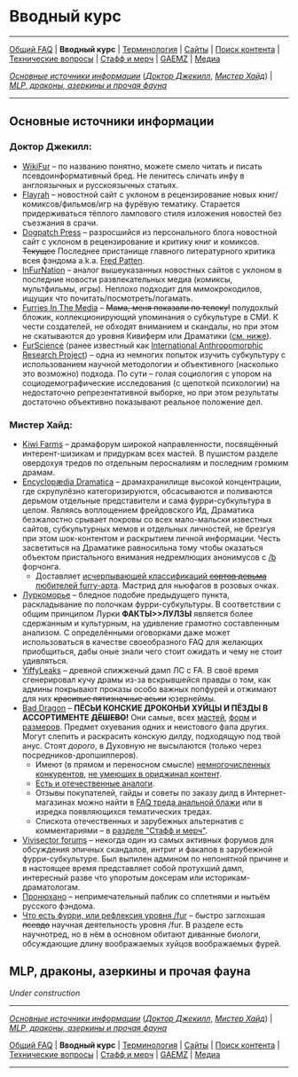 # Вводный курс

---

[Общий FAQ](faq.md) | **Вводный курс** | [Терминология](gloss.md) | [Сайты](sites.md) | [Поиск контента](content.md) | [Технические вопросы](tech.md) | [Стафф и мерч](stuff.md) | [GAEMZ](gaemz.md) | [Медиа](media.md)

*[Основные источники информации](#основные-источники-информации)* (*[Доктор Джекилл](#доктор-джекилл)*, *[Мистер Хайд](#мистер-хайд)*) | *[MLP, драконы, азеркины и прочая фауна](#mlp-драконы-азеркины-и-прочая-фауна)*

---

## Основные источники информации
### Доктор Джекилл:
* [WikiFur](https://wikifur.com) – по названию понятно, можете смело читать и писать псевдоинформативный бред. Не ленитесь сличать инфу в англоязычных и русскоязычных статьях.
* [Flayrah](https://www.flayrah.com) – новостной сайт с уклоном в рецензирование новых книг/комиксов/фильмов/игр на фурёвую тематику. Старается придерживаться тёплого лампового стиля изложения новостей без съезжания в срачи.
* [Dogpatch Press](https://dogpatch.press) – разросшийся из персонального блога новостной сайт с уклоном в рецензирование и критику книг и комиксов. ~~Текущее~~ Последнее пристанище главного литературного критика всея фэндома a.k.a. [Fred Patten](http://ru.wikifur.com/wiki/%D0%A4%D1%80%D0%B5%D0%B4_%D0%9F%D0%B0%D1%82%D1%82%D0%B5%D0%BD).
* [InFurNation](https://www.infurnation.com) – аналог вышеуказанных новостных сайтов с уклоном в последние новости развлекательных медиа (комиксы, мультфильмы, игры). Неплохо подходит для мимокрокодилов, ищущих что почитать/посмотреть/погамать.
* [Furries In The Media](https://furrymedia.livejournal.com/) – ~~Мама, меня показали по телеку!~~ полудохлый бложик, коллекционирующий упоминания о субкультуре в СМИ. К чести создателей, не обходят вниманием и скандалы, но при этом не скатываются до уровня Кивиферм или Драматики ([см. ниже](#Мистер-Хайд)).
* [FurScience](https://furscience.com/) (ранее известный как [International Anthropomorphic Research Project](https://sites.google.com/site/anthropomorphicresearch)) – одна из немногих попыток изучить субкультуру с использованием научной методологии и объективного (насколько это возможно) подхода. По сути – голая социология с упором на социодемографические исследования (с щепоткой психологии) на недостаточно репрезентативной выборке, но при этом результаты достаточно объективно показывают реальное положение дел.

### Мистер Хайд:
* [Kiwi Farms](https://kiwifarms.net/forums/animal-control.83/) – драмафорум широкой направленности, посвящённый интерент-шизикам и придуркам всех мастей. В пушистом разделе овердохуя тредов по отдельным перосналиям и последним громким драмам.
* [Encyclopædia Dramatica](https://encyclopediadramatica.rs/Portal:Furfaggotry) – драмахранилище высокой концентрации, где скрупулёзно категоризируются, обсасываются и поливаются дерьмом отдельные представители и сама фурри-субкультура в целом. Являясь воплощением фрейдовского Ид, Драматика безжалостно срывает покровы со всех мало-мальски известных сайтов, субкультурных мемов и отдельных личностей, не брезгуя при этом шок-контентом и раскрытием личной информации. Честь засветиться на Драматике равносильна тому чтобы оказаться объектом пристального внимания недремлющих анонимусов с [/b](https://boards.4chan.org/b/) форчонга.
  * Доставляет [исчерпывающей классификаций ~~сортов дерьма~~ любителей furry-арта](https://encyclopediadramatica.rs/Furfag#Types_of_furries). Мастрид для ньюфагов в розовых очках.
* [Луркоморье](https://lurkmore.to/Фурфаг) – бледное подобие предыдущего пункта, раскладывание по полочкам фурри-субкультуры. В соответствии с общим принципом Лурки **ФАКТЫ>>ЛУЛЗЫ** является  более сдержанным и культурным, на удивление грамотно составленным анализом. С определёнными оговорками даже может использоваться в качестве своеобразного FAQ для желающих приобщиться, дабы оные знали чего стоит ожидать и чему не стоит удивляться.
* [YiffyLeaks](http://faleaks.malicelabs.com/) – древной спижженый дамп ЛС с FA. В своё время сгенерировал кучу драмы из-за вскрывшейся правды о том, как админы покрывают проказы особо важных попфурей и отжимают для них ~~красивые пятизначные аськи~~ юзернеймы.
* [Bad Dragon](https://bad-dragon.com) – **ПЁСЬИ КОНСКИЕ ДРОКОНЬИ ХУЙЦЫ И ПЁЗДЫ В АССОРТИМЕНТЕ ~~ДЁШЕВО~~!** Они самые, всех [мастей](https://i.imgur.com/T2jY4GQ.jpg), [форм](https://i.imgur.com/azj44Zy.jpg) и [размеров](https://i.imgur.com/40pJgN4.jpg). Предмет охуевания одних и неистового фапа других. Могут слепить и раскрасить конскую дилду, подходящую под твой анус. Стоят *дорого*, в Духовную не высылаются (только через посредников-дропшипперов). 
  * Имеют (в прямом и переносном смысле) [немногочисленных конкурентов](https://www.zoofur.com), [не умеющих в ориджинал контент](https://yiffytoys.de/shop2/).
  * [Есть и отечественные аналоги](http://erasexa.com/index.php?route=product/category&path=59).
  * Отзывы покупателей, гайды и советы по заказу дилд в Интернет-магазинах можно найти в [FAQ треда анальной блажи](https://2ch.hk/hc/catalog.html) или в изредка появляющихся тематических тредах.
  * Спискота отечественных и зарубежных альтернатив с комментариями – в [разделе "Стафф и мерч"](stuff.md#дёрнуть-анус).
* [Vivisector forums](https://forums.vivisector.org) – некогда один из самых активных форумов для обсуждения эпичных скандалов, интриг и факапов в зарубежной фурри-субкультуре. Был выпилен админом по непонятной причине и в настоящее время представляет собой протухший дамп, интересный разве что упоротым доксерам или историкам-драматологам.
* [Пронюхано](https://vk.com/oversniff) – непримечательный паблик со сплетнями и нытьём русского фэндома.
* [Что есть фурри, или рефлексия уровня /fur](https://arhivach.ng/thread/92390) – быстро заглохшая ~~псевдо~~ научная деятельность уровня /fur. В разделе есть научнотред, но в нём в основном обитают диванные биологи, обсуждающие длину воображаемых хуйцов воображаемых фурей.

## MLP, драконы, азеркины и прочая фауна

*Under construction*

---

*[Основные источники информации](#основные-источники-информации)* (*[Доктор Джекилл](#доктор-джекилл)*, *[Мистер Хайд](#мистер-хайд)*) | *[MLP, драконы, азеркины и прочая фауна](#mlp-драконы-азеркины-и-прочая-фауна)*

[Общий FAQ](faq.md) | **Вводный курс** | [Терминология](gloss.md) | [Сайты](sites.md) | [Поиск контента](content.md) | [Технические вопросы](tech.md) | [Стафф и мерч](stuff.md) | [GAEMZ](gaemz.md) | [Медиа](media.md)

---
